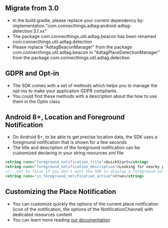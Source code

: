 ## Migrate from 3.0

* In the build.gradle, please replace your current dependency by: implementation "com.connecthings.adtag:android-adtag-detection:3.1.xx"
* The package com.connecthings.util.adtag.beacon has been renamed com.connecthings.util.adtag.detection
* Please replace "AdtagBeaconManager" from the package com.connecthings.util.adtag.beacon in "AdtagPlaceDetectionManager" from the package com.connecthings.util.adtag.detection

## GDPR and Opt-in

* The SDK comes with a set of methods which helps you to manage the opt-ins to make your application GDPR compliants.
* You could find these methods with a description about the how to use them in the Optin class

## Android 8+, Location and Foreground Notification

* On Android 8+, to be able to get precise location data, the SDK uses a foreground notification that is shown for a few seconds
* The title and description of the foreground notification can be customized declaring in your string resources xml file:

```xml
<string name="foreground_notification_title">QuickStart</string>
<string name="foreground_notification_description">Looking for nearby points of interests</string>
<!-- set to false if you don't want the SDK to display a foreground notification on Android 8+ -->
<string name="is_foreground_notification_active">true</string>
```

## Customizing the Place Notification

* You can customize quickly the options of the current place notification (icon of the notification, the options of the NotificationChannel) with dedicated resources content
* You can learn more reading [our documentation](https://docs.connecthings.com/3.0/android/creating-beacon-notification.html#personalizing-the-notification-icon)
